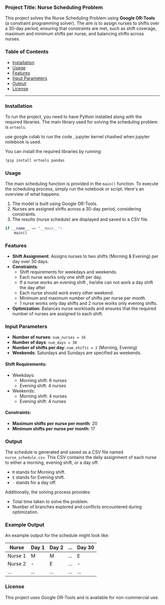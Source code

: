 ### Project Title: Nurse Scheduling Problem

This project solves the Nurse Scheduling Problem using **Google OR-Tools** (a constraint programming solver). The aim is to assign nurses to shifts over a 30-day period, ensuring that constraints are met, such as shift coverage, maximum and minimum shifts per nurse, and balancing shifts across nurses.

### Table of Contents
- [Installation](#installation)
- [Usage](#usage)
- [Features](#features)
- [Input Parameters](#input-parameters)
- [Output](#output)
- [License](#license)

---

### Installation

To run the project, you need to have Python installed along with the required libraries. The main library used for solving the scheduling problem is `ortools`.

use google colab to run the code , jupyter kernel chashed when jupyter notebook is used.


You can install the required libraries by running:

```bash
!pip install ortools pandas
```

### Usage

The main scheduling function is provided in the `main()` function. To execute the scheduling process, simply run the notebook or script. Here's an overview of what happens:

1. The model is built using Google OR-Tools.
2. Nurses are assigned shifts across a 30-day period, considering constraints.
3. The results (nurse schedule) are displayed and saved to a CSV file.

```python
if __name__ == "__main__":
    main()
```

### Features

- **Shift Assignment**: Assigns nurses to two shifts (Morning & Evening) per day over 30 days.
- **Constraints**:
  - Shift requirements for weekdays and weekends.
  - Each nurse works only one shift per day.
  - If a nurse works an evening shift , he/she can not work a day shift the day after 
  - Each nurse should work every other weekend.
  - Minimum and maximum number of shifts per nurse per month.
  - 1 nurse works only day shifts and 2 nurse works only evening shifts. 
- **Optimization**: Balances nurse workloads and ensures that the required number of nurses are assigned to each shift.

### Input Parameters

- **Number of nurses**: `num_nurses = 16`
- **Number of days**: `num_days = 30`
- **Number of shifts per day**: `num_shifts = 2` (Morning, Evening)
- **Weekends**: Saturdays and Sundays are specified as weekends.

#### Shift Requirements:
- Weekdays:
  - Morning shift: 6 nurses
  - Evening shift: 4 nurses
- Weekends:
  - Morning shift: 4 nurses
  - Evening shift: 4 nurses

#### Constraints:
- **Maximum shifts per nurse per month**: 20
- **Minimum shifts per nurse per month**: 17

### Output

The schedule is generated and saved as a CSV file named `nurse_schedule.csv`. This CSV contains the daily assignment of each nurse to either a morning, evening shift, or a day off.

- `M` stands for Morning shift.
- `E` stands for Evening shift.
- `-` stands for a day off.

Additionally, the solving process provides:
- Total time taken to solve the problem.
- Number of branches explored and conflicts encountered during optimization.

### Example Output

An example output for the schedule might look like:

| Nurse     | Day 1 | Day 2 | ... | Day 30 |
|-----------|-------|-------|-----|--------|
| Nurse 1   | M     | M     | ... | E      |
| Nurse 2   | -     | E     | ... | -      |
| ...       | ...   | ...   | ... | ...    |

### License

This project uses Google OR-Tools and is available for non-commercial use. 
